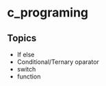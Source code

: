 # c_programing
<h2>Topics</h2>
<ul><li>If else</li>
  <li>Conditional/Ternary oparator</li>
  <li>switch</li>
  <li>function</li></ul>
